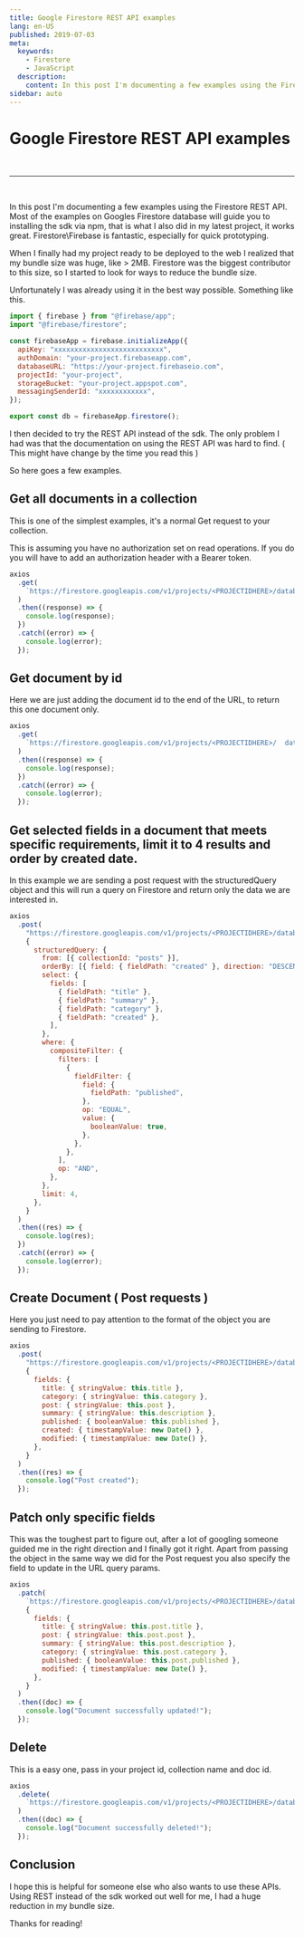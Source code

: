 ```yaml
---
title: Google Firestore REST API examples
lang: en-US
published: 2019-07-03
meta:
  keywords:
    - Firestore
    - JavaScript
  description:
    content: In this post I'm documenting a few examples using the Firestore REST API
sidebar: auto
---
```


# Google Firestore REST API examples

<br>
<hr>
<br>

In this post I'm documenting a few examples using the Firestore REST API.
Most of the examples on Googles Firestore database will guide you to installing the sdk via npm,
that is what I also did in my latest project, it works great. Firestore\Firebase is fantastic, especially for quick prototyping.

When I finally had my project ready to be deployed to the web I realized that my bundle size was huge, like > 2MB.
Firestore was the biggest contributor to this size, so I started to look for ways to reduce the bundle size.

Unfortunately I was already using it in the best way possible. Something like this.

```javascript
import { firebase } from "@firebase/app";
import "@firebase/firestore";

const firebaseApp = firebase.initializeApp({
  apiKey: "xxxxxxxxxxxxxxxxxxxxxxxxxxx",
  authDomain: "your-project.firebaseapp.com",
  databaseURL: "https://your-project.firebaseio.com",
  projectId: "your-project",
  storageBucket: "your-project.appspot.com",
  messagingSenderId: "xxxxxxxxxxxx",
});

export const db = firebaseApp.firestore();
```

I then decided to try the REST API instead of the sdk.
The only problem I had was that the documentation on using the REST API was hard to find. ( This might have change by the time you read this )

So here goes a few examples.

## Get all documents in a collection

This is one of the simplest examples, it's a normal Get request to your collection.

This is assuming you have no authorization set on read operations. If you do you will have to add an authorization header with a Bearer token.

```javascript
axios
  .get(
    `https://firestore.googleapis.com/v1/projects/<PROJECTIDHERE>/databases/(default)/documents/<COLLECTIONNAME>`
  )
  .then((response) => {
    console.log(response);
  })
  .catch((error) => {
    console.log(error);
  });
```

## Get document by id

Here we are just adding the document id to the end of the URL, to return this one document only.

```javascript
axios
  .get(
    `https://firestore.googleapis.com/v1/projects/<PROJECTIDHERE>/  databases/(default)/documents/<COLLECTIONNAME>/<DOCID>`
  )
  .then((response) => {
    console.log(response);
  })
  .catch((error) => {
    console.log(error);
  });
```

## Get selected fields in a document that meets specific requirements, limit it to 4 results and order by created date.

In this example we are sending a post request with the structuredQuery object and this will run a query on Firestore and return only the data we are interested in.

```javascript
axios
  .post(
    "https://firestore.googleapis.com/v1/projects/<PROJECTIDHERE>/databases/(default)/documents:runQuery",
    {
      structuredQuery: {
        from: [{ collectionId: "posts" }],
        orderBy: [{ field: { fieldPath: "created" }, direction: "DESCENDING" }],
        select: {
          fields: [
            { fieldPath: "title" },
            { fieldPath: "summary" },
            { fieldPath: "category" },
            { fieldPath: "created" },
          ],
        },
        where: {
          compositeFilter: {
            filters: [
              {
                fieldFilter: {
                  field: {
                    fieldPath: "published",
                  },
                  op: "EQUAL",
                  value: {
                    booleanValue: true,
                  },
                },
              },
            ],
            op: "AND",
          },
        },
        limit: 4,
      },
    }
  )
  .then((res) => {
    console.log(res);
  })
  .catch((error) => {
    console.log(error);
  });
```

## Create Document ( Post requests )

Here you just need to pay attention to the format of the object you are sending to Firestore.

```javascript
axios
  .post(
    "https://firestore.googleapis.com/v1/projects/<PROJECTIDHERE>/databases/(default)/documents/<COLLECTIONNAME>",
    {
      fields: {
        title: { stringValue: this.title },
        category: { stringValue: this.category },
        post: { stringValue: this.post },
        summary: { stringValue: this.description },
        published: { booleanValue: this.published },
        created: { timestampValue: new Date() },
        modified: { timestampValue: new Date() },
      },
    }
  )
  .then((res) => {
    console.log("Post created");
  });
```

## Patch only specific fields

This was the toughest part to figure out, after a lot of googling someone guided me in the right direction and I finally got it right.
Apart from passing the object in the same way we did for the Post request you also specify the field to update in the URL query params.

```javascript
axios
  .patch(
    `https://firestore.googleapis.com/v1/projects/<PROJECTIDHERE>/databases/(default)/documents/<COLLECTIONNAME>/<DOCID>?updateMask.fieldPaths=title&updateMask.fieldPaths=post&updateMask.fieldPaths=summary&updateMask.fieldPaths=category &updateMask.fieldPaths=published&updateMask.fieldPaths=modified`,
    {
      fields: {
        title: { stringValue: this.post.title },
        post: { stringValue: this.post.post },
        summary: { stringValue: this.post.description },
        category: { stringValue: this.post.category },
        published: { booleanValue: this.post.published },
        modified: { timestampValue: new Date() },
      },
    }
  )
  .then((doc) => {
    console.log("Document successfully updated!");
  });
```

## Delete

This is a easy one, pass in your project id, collection name and doc id.

```javascript
axios
  .delete(
    `https://firestore.googleapis.com/v1/projects/<PROJECTIDHERE>/databases/(default)/documents/<COLLECTIONNAME>/<DOCIDHERE>`
  )
  .then((doc) => {
    console.log("Document successfully deleted!");
  });
```

## Conclusion

I hope this is helpful for someone else who also wants to use these APIs.
Using REST instead of the sdk worked out well for me, I had a huge reduction in my bundle size.

Thanks for reading!
